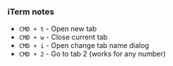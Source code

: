 ### iTerm notes

* `CMD + t` - Open new tab
* `CMD + w` - Close current tab
* `CMD + i` - Open change tab name dialog
* `CMD + 2` - Go to tab 2 (works for any number)

